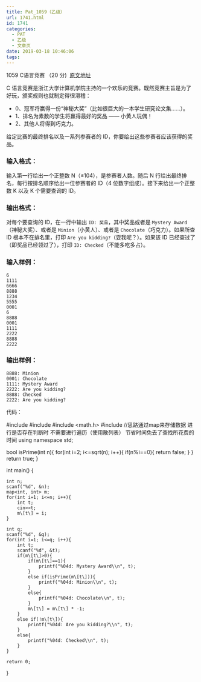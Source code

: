 ```yaml
---
title: Pat_1059（乙级）
url: 1741.html
id: 1741
categories:
  - PAT
  - 乙级
  - 文章页
date: 2019-03-18 10:46:06
tags:
---
```


1059 C语言竞赛 （20 分)  [原文地址](https://pintia.cn/problem-sets/994805260223102976/problems/994805269828059136)

C 语言竞赛是浙江大学计算机学院主持的一个欢乐的竞赛。既然竞赛主旨是为了好玩，颁奖规则也就制定得很滑稽：

*   0、冠军将赢得一份“神秘大奖”（比如很巨大的一本学生研究论文集……）。
*   1、排名为素数的学生将赢得最好的奖品 —— 小黄人玩偶！
*   2、其他人将得到巧克力。

给定比赛的最终排名以及一系列参赛者的 ID，你要给出这些参赛者应该获得的奖品。

### 输入格式：

输入第一行给出一个正整数 N（≤10​4​​），是参赛者人数。随后 N 行给出最终排名，每行按排名顺序给出一位参赛者的 ID（4 位数字组成）。接下来给出一个正整数 K 以及 K 个需要查询的 ID。

### 输出格式：

对每个要查询的 ID，在一行中输出 `ID: 奖品`，其中奖品或者是 `Mystery Award`（神秘大奖）、或者是 `Minion`（小黄人）、或者是 `Chocolate`（巧克力）。如果所查 ID 根本不在排名里，打印 `Are you kidding?`（耍我呢？）。如果该 ID 已经查过了（即奖品已经领过了），打印 `ID: Checked`（不能多吃多占）。

### 输入样例：

    6
    1111
    6666
    8888
    1234
    5555
    0001
    6
    8888
    0001
    1111
    2222
    8888
    2222
    

### 输出样例：

    8888: Minion
    0001: Chocolate
    1111: Mystery Award
    2222: Are you kidding?
    8888: Checked
    2222: Are you kidding?

代码：

#include <iostream>
#include <map>
#include <math.h>
#include <cstdio>
//思路通过map来存储数据 进行是否存在判断时 不需要进行遍历（使用散列表） 节省时间免去了查找所花费的时间
using namespace std;

bool isPrime(int n){
	for(int i=2; i<=sqrt(n); i++){
		if(n%i==0){
			return false;
		}
	}
	return true;
}

int main() {

	int n;
	scanf("%d", &n);
	map<int, int> m;
	for(int i=1; i<=n; i++){
		int t;
		cin>>t;
		m\[t\] = i;
	}

	int q;
	scanf("%d", &q);
	for(int i=1; i<=q; i++){
		int t;
		scanf("%d", &t);
		if(m\[t\]>0){
			if(m\[t\]==1){
				printf("%04d: Mystery Award\\n", t);
			}
			else if(isPrime(m\[t\])){
				printf("%04d: Minion\\n", t);
			}
			else{
				printf("%04d: Chocolate\\n", t);
			}
			m\[t\] = m\[t\] * -1;
		}
		else if(!m\[t\]){
			printf("%04d: Are you kidding?\\n", t);
		}
		else{
			printf("%04d: Checked\\n", t);
		}
	}

	return 0;
}